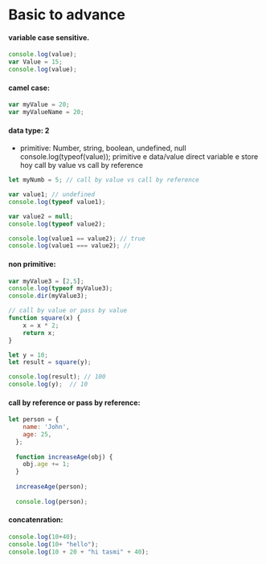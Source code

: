 # Basic to advance
#### variable case sensitive.
```javascript
console.log(value);
var Value = 15;
console.log(value);
```

#### camel case:
```javascript
var myValue = 20;
var myValueName = 20;
```


#### data type: 2 
- primitive:
Number, string, boolean, undefined, null 
console.log(typeof(value));
primitive e data/value direct variable e store hoy 
call by value vs call by reference

```javascript
let myNumb = 5; // call by value vs call by reference

var value1; // undefined
console.log(typeof value1);

var value2 = null;
console.log(typeof value2);

console.log(value1 == value2); // true
console.log(value1 === value2); // 
```
#### non primitive:
```javascript
var myValue3 = [2,5];
console.log(typeof myValue3);
console.dir(myValue3);

// call by value or pass by value 
function square(x) {
    x = x * 2;
    return x;
}

let y = 10;
let result = square(y); 

console.log(result); // 100 
console.log(y);  // 10
```
#### call by reference or pass by reference:
```javascript 
let person = {
    name: 'John',
    age: 25,
  };
  
  function increaseAge(obj) {
    obj.age += 1;
  }
  
  increaseAge(person);
  
  console.log(person);
```
#### concatenration:
```javascript 
console.log(10+40);
console.log(10+ "hello");
console.log(10 + 20 + "hi tasmi" + 40);
```
```javascript

```
```javascript

```
```javascript

```